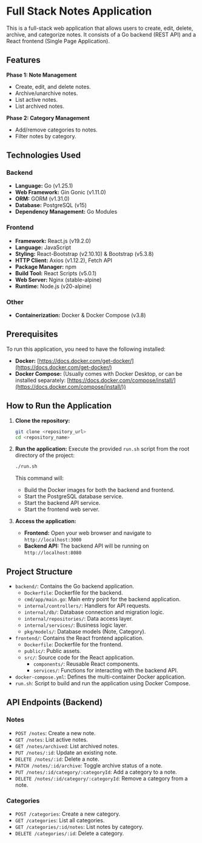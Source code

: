 # Full Stack Notes Application

This is a full-stack web application that allows users to create, edit, delete, archive, and categorize notes. It consists of a Go backend (REST API) and a React frontend (Single Page Application).

## Features

**Phase 1: Note Management**
- Create, edit, and delete notes.
- Archive/unarchive notes.
- List active notes.
- List archived notes.

**Phase 2: Category Management**
- Add/remove categories to notes.
- Filter notes by category.

## Technologies Used

### Backend
- **Language:** Go (v1.25.1)
- **Web Framework:** Gin Gonic (v1.11.0)
- **ORM:** GORM (v1.31.0)
- **Database:** PostgreSQL (v15)
- **Dependency Management:** Go Modules

### Frontend
- **Framework:** React.js (v19.2.0)
- **Language:** JavaScript
- **Styling:** React-Bootstrap (v2.10.10) & Bootstrap (v5.3.8)
- **HTTP Client:** Axios (v1.12.2), Fetch API
- **Package Manager:** npm
- **Build Tool:** React Scripts (v5.0.1)
- **Web Server:** Nginx (stable-alpine)
- **Runtime:** Node.js (v20-alpine)

### Other
- **Containerization:** Docker & Docker Compose (v3.8)

## Prerequisites

To run this application, you need to have the following installed:

- **Docker:** [https://docs.docker.com/get-docker/](https://docs.docker.com/get-docker/)
- **Docker Compose:** (Usually comes with Docker Desktop, or can be installed separately: [https://docs.docker.com/compose/install/](https://docs.docker.com/compose/install/))

## How to Run the Application

1.  **Clone the repository:**
    ```bash
    git clone <repository_url>
    cd <repository_name>
    ```

2.  **Run the application:**
    Execute the provided `run.sh` script from the root directory of the project:
    ```bash
    ./run.sh
    ```

    This command will:
    - Build the Docker images for both the backend and frontend.
    - Start the PostgreSQL database service.
    - Start the backend API service.
    - Start the frontend web server.

3.  **Access the application:**
    - **Frontend:** Open your web browser and navigate to `http://localhost:3000`
    - **Backend API:** The backend API will be running on `http://localhost:8080`

## Project Structure

- `backend/`: Contains the Go backend application.
    - `Dockerfile`: Dockerfile for the backend.
    - `cmd/app/main.go`: Main entry point for the backend application.
    - `internal/controllers/`: Handlers for API requests.
    - `internal/db/`: Database connection and migration logic.
    - `internal/repositories/`: Data access layer.
    - `internal/services/`: Business logic layer.
    - `pkg/models/`: Database models (Note, Category).
- `frontend/`: Contains the React frontend application.
    - `Dockerfile`: Dockerfile for the frontend.
    - `public/`: Public assets.
    - `src/`: Source code for the React application.
        - `components/`: Reusable React components.
        - `services/`: Functions for interacting with the backend API.
- `docker-compose.yml`: Defines the multi-container Docker application.
- `run.sh`: Script to build and run the application using Docker Compose.

## API Endpoints (Backend)

### Notes
- `POST /notes`: Create a new note.
- `GET /notes`: List active notes.
- `GET /notes/archived`: List archived notes.
- `PUT /notes/:id`: Update an existing note.
- `DELETE /notes/:id`: Delete a note.
- `PATCH /notes/:id/archive`: Toggle archive status of a note.
- `PUT /notes/:id/category/:categoryId`: Add a category to a note.
- `DELETE /notes/:id/category/:categoryId`: Remove a category from a note.

### Categories
- `POST /categories`: Create a new category.
- `GET /categories`: List all categories.
- `GET /categories/:id/notes`: List notes by category.
- `DELETE /categories/:id`: Delete a category.

